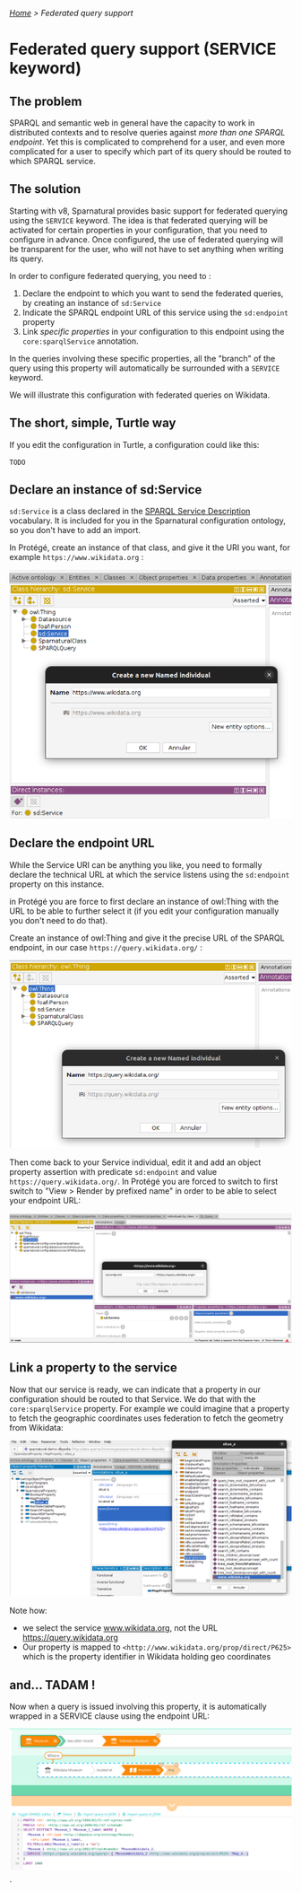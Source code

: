 _[Home](index.html) > Federated query support_

# Federated query support (SERVICE keyword)

## The problem

SPARQL and semantic web in general have the capacity to work in distributed contexts and to resolve queries against *more than one SPARQL endpoint*. Yet this is complicated to comprehend for a user, and even more complicated for a user to specify which part of its query should be routed to which SPARQL service.

## The solution

Starting with v8, Sparnatural provides basic support for federated querying using the `SERVICE` keyword. The idea is that federated querying will be activated for certain properties in your configuration, that you need to configure in advance. Once configured, the use of federated querying will be transparent for the user, who will not have to set anything when writing its query.

In order to configure federated querying, you need to :
1. Declare the endpoint to which you want to send the federated queries, by creating an instance of `sd:Service`
2. Indicate the SPARQL endpoint URL of this service using the `sd:endpoint` property
3. Link *specific properties* in your configuration to this endpoint using the `core:sparqlService` annotation.

In the queries involving these specific properties, all the "branch" of the query using this property will automatically be surrounded with a `SERVICE` keyword.

We will illustrate this configuration with federated queries on Wikidata.

## The short, simple, Turtle way

If you edit the configuration in Turtle, a configuration could like this:

```turtle
TODO
```

## Declare an instance of sd:Service

`sd:Service` is a class declared in the [SPARQL Service Description](https://www.w3.org/TR/sparql11-service-description/#sd-Service) vocabulary. It is included for you in the Sparnatural configuration ontology, so you don't have to add an import.

In Protégé, create an instance of that class, and give it the URI you want, for example `https://www.wikidata.org` :

![](assets/images/protege-screenshot-service-instance-creation.png)

## Declare the endpoint URL

While the Service URI can be anything you like, you need to formally declare the technical URL at which the service listens using the `sd:endpoint` property on this instance.

in Protégé you are force to first declare an instance of owl:Thing with the URL to be able to further select it (if you edit your configuration manually you don't need to do that).

Create an instance of owl:Thing and give it the precise URL of the SPARQL endpoint, in our case `https://query.wikidata.org/` :

![](assets/images/protege-screenshot-service-endpoint-creation.png)

Then come back to your Service individual, edit it and add an object property assertion with predicate `sd:endpoint` and value `https://query.wikidata.org/`. In Protégé you are forced to switch to first switch to "View > Render by prefixed name" in order to be able to select your endpoint URL:

![](assets/images/protege-screenshot-service-service-endpoint-edition.png)


## Link a property to the service

Now that our service is ready, we can indicate that a property in our configuration should be routed to that Service. We do that with the `core:sparqlService` property. For example we could imagine that a property to fetch the geographic coordinates uses federation to fetch the geometry from Wikidata:

![](assets/images/protege-screenshot-service-sparqlService.png)

Note how:
- we select the service www.wikidata.org, not the URL https://query.wikidata.org
- Our property is mapped to `<http://www.wikidata.org/prop/direct/P625>` which is the property identifier in Wikidata holding geo coordinates

## and... TADAM !

Now when a query is issued involving this property, it is automatically wrapped in a SERVICE clause using the endpoint URL:

![](assets/images/protege-screenshot-service-final-sparql.png)

`
